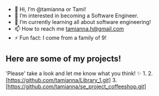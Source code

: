 - 👋 Hi, I’m @tamianna or Tami!
- 👀 I’m interested in becoming a Software Engineer.
- 🌱 I’m currently learning all about software engineering!
- 📫 How to reach me tamianna.h@gmail.com
- ⚡ Fun fact: I come from a family of 9!

## Here are some of my projects!
  'Please' take a look and let me know what you think! ✨
  1.
  2. [https://github.com/tamianna/Library_1.git]
  3. [https://github.com/tamianna/se_project_coffeeshop.git]
